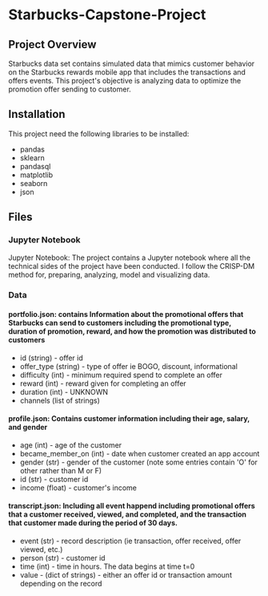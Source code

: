 # Starbucks-Capstone-Project

## Project Overview 
Starbucks data set contains simulated data that mimics customer behavior on the Starbucks rewards mobile app that includes the transactions and offers events. This project's objective is analyzing data to optimize the promotion offer sending to customer. 

## Installation 
This project need the following libraries to be installed: 
* pandas
* sklearn
* pandasql
* matplotlib 
* seaborn 
* json 

## Files
### Jupyter Notebook 
Jupyter Notebook: The project contains a Jupyter notebook where all the technical sides of the project have been conducted. I follow the CRISP-DM method for, preparing, analyzing, model and visualizing data. 

### Data 

#### portfolio.json: contains Information about the promotional offers that Starbucks can send to customers including the promotional type, duration of promotion, reward, and how the promotion was distributed to customers
* id (string) - offer id
* offer_type (string) - type of offer ie BOGO, discount, informational
* difficulty (int) - minimum required spend to complete an offer
* reward (int) - reward given for completing an offer
* duration (int) - UNKNOWN
* channels (list of strings)

#### profile.json: Contains customer information including their age, salary, and gender
* age (int) - age of the customer
* became_member_on (int) - date when customer created an app account
* gender (str) - gender of the customer (note some entries contain 'O' for other rather than M or F)
* id (str) - customer id
* income (float) - customer's income

#### transcript.json:  Including all event happend including promotional offers that a customer received, viewed, and completed, and the transaction that customer made during the period of 30 days.
* event (str) - record description (ie transaction, offer received, offer viewed, etc.)
* person (str) - customer id
* time (int) - time in hours. The data begins at time t=0
* value - (dict of strings) - either an offer id or transaction amount depending on the record

